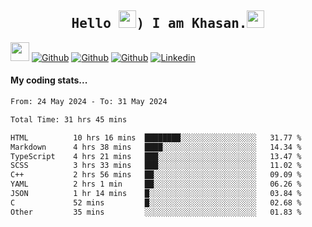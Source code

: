 <h2 align='center'><samp><strong>Hello <img src="https://media.giphy.com/media/hvRJCLFzcasrR4ia7z/giphy.gif" width="28px" height="28px">) I am Khasan.<img height="28px" src="https://emojis.slackmojis.com/emojis/images/1531849430/4246/blob-sunglasses.gif?1531849430"></strong></samp></h2>

<img src="https://media.giphy.com/media/WUlplcMpOCEmTGBtBW/giphy.gif" width="30">  [![Github](https://img.shields.io/github/followers/khasanrashidov?label=Follow%20Me&style=social)](https://github.com/khasanrashidov)  [![Github](https://img.shields.io/github/stars/khasanrashidov?affiliations=OWNER&style=social)](https://github.com/khasanrashidov)  [![Github](https://img.shields.io/github/watchers/khasanrashidov/khasanrashidov?style=social)](https://github.com/khasanrashidov) [![Linkedin](https://img.shields.io/badge/LinkedIn-Khasan%20Rashidov-blue?logo=Linkedin&logoColor=blue&labelColor=black&style=flat-square)](https://www.linkedin.com/in/khasanr)  

#### My coding stats...
<!--START_SECTION:waka-->

```txt
From: 24 May 2024 - To: 31 May 2024

Total Time: 31 hrs 45 mins

HTML          10 hrs 16 mins  ████████░░░░░░░░░░░░░░░░░   31.77 %
Markdown      4 hrs 38 mins   ████░░░░░░░░░░░░░░░░░░░░░   14.34 %
TypeScript    4 hrs 21 mins   ███░░░░░░░░░░░░░░░░░░░░░░   13.47 %
SCSS          3 hrs 33 mins   ███░░░░░░░░░░░░░░░░░░░░░░   11.02 %
C++           2 hrs 56 mins   ██░░░░░░░░░░░░░░░░░░░░░░░   09.09 %
YAML          2 hrs 1 min     ██░░░░░░░░░░░░░░░░░░░░░░░   06.26 %
JSON          1 hr 14 mins    █░░░░░░░░░░░░░░░░░░░░░░░░   03.84 %
C             52 mins         █░░░░░░░░░░░░░░░░░░░░░░░░   02.68 %
Other         35 mins         ░░░░░░░░░░░░░░░░░░░░░░░░░   01.83 %
```

<!--END_SECTION:waka-->

<!---
khasanrashidov/khasanrashidov is a ✨ special ✨ repository because its `README.md` (this file) appears on your GitHub profile.
You can click the Preview link to take a look at your changes.
--->

